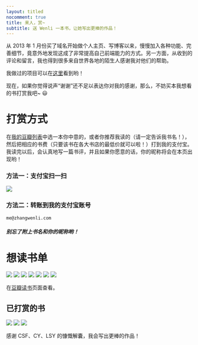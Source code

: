 ```yaml
---
layout: titled
nocomment: true
title: 来人，赏~
subtitle: 送 Wenli 一本书，让她写出更棒的作品！
---
```


从 2013 年 1 月份买了域名开始做个人主页、写博客以来，慢慢加入各种功能、完善细节，竟意外地发现这成了非常提高自己前端能力的方式。另一方面，从收到的评论和留言，我也得到很多来自世界各地的陌生人感谢我对他们的帮助。

我做过的项目可以在<a href="http://zhangwenli.com/#projects" target="_blank">这里</a>看到哟！

现在，如果你觉得说声“谢谢”还不足以表达你对我的感谢，那么，不妨买本我想看的书打赏我吧~ :smiley:

# 打赏方式

在<a href="http://book.douban.com/doulist/17651217/" target="_blank">我的豆瓣列表</a>中选一本你中意的，或者你推荐我读的（请一定告诉我书名！），然后把相应的书费（只要该书在各大书店的最低价就可以啦！）打到我的支付宝。我读完以后，会认真地写一篇书评，并且如果你愿意的话，你的昵称将会在本页出现哟！

### 方法一：支付宝扫一扫

<img src="{{ site.url }}/img/loading.gif" data-src="{{ site.url }}/img/zhifu.png" />

### 方法二：转账到我的支付宝账号

`me@zhangwenli.com`

##### 别忘了附上**书名**和你的**昵称**哟！

# 想读书单

<p class="no-indent">
<a href="http://book.douban.com/subject/4151117/" target="_blank"><img class="tip-book" src="{{ site.url }}/img/loading.gif" data-src="http://img5.douban.com/spic/s4386238.jpg" /></a>
<a href="http://book.douban.com/subject/25878880/" target="_blank"><img class="tip-book" src="{{ site.url }}/img/loading.gif" data-src="http://img3.douban.com/spic/s27273610.jpg" /></a>
<a href="http://book.douban.com/subject/25878913/" target="_blank"><img class="tip-book" src="{{ site.url }}/img/loading.gif" data-src="http://img3.douban.com/spic/s27300113.jpg" /></a>
<a href="http://book.douban.com/subject/5431185/" target="_blank"><img class="tip-book" src="{{ site.url }}/img/loading.gif" data-src="http://img3.douban.com/spic/s6266644.jpg" /></a>
<a href="http://book.douban.com/subject/25872094/" target="_blank"><img class="tip-book" src="{{ site.url }}/img/loading.gif" data-src="http://img3.douban.com/spic/s27265741.jpg" /></a>
<a href="http://book.douban.com/subject/20471302/" target="_blank"><img class="tip-book" src="{{ site.url }}/img/loading.gif" data-src="http://img5.douban.com/spic/s24522948.jpg" /></a>
<a href="http://book.douban.com/subject/1950154/" target="_blank"><img class="tip-book" src="{{ site.url }}/img/loading.gif" data-src="http://img5.douban.com/spic/s3369499.jpg" /></a>
</p>

在<a href="http://book.douban.com/doulist/17651217/" target="_blank">豆瓣读书</a>页面查看。

## 已打赏的书

<p class="no-indent">
<a href="{{ site.url }}/2014/11/24/html-and-css-design-and-build-websites/" target="_blank"><img class="tip-book" src="{{ site.url }}/img/loading.gif" data-src="http://img5.douban.com/spic/s4663406.jpg" /></a>
<a href="http://book.douban.com/subject/1147347/" target="_blank"><img class="tip-book" src="{{ site.url }}/img/loading.gif" data-src="http://img3.douban.com/spic/s1112394.jpg" /></a>
<a href="http://book.douban.com/subject/21338365/" target="_blank"><img class="tip-book" src="{{ site.url }}/img/loading.gif" data-src="http://img3.douban.com/spic/s24951890.jpg" /></a>
</p>

感谢 CSF、CY、LSY 的慷慨解囊，我会写出更棒的作品！
